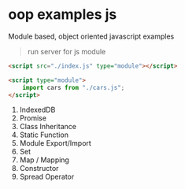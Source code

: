 # oop examples js
Module based, object oriented javascript examples

> run server for js module 

```html
<script src="./index.js" type="module"></script>
```

```html
<script type="module">
    import cars from "./cars.js";
</script>
```

1. IndexedDB
2. Promise
3. Class Inheritance
4. Static Function
5. Module Export/Import
6. Set
7. Map / Mapping
8. Constructor
9. Spread Operator